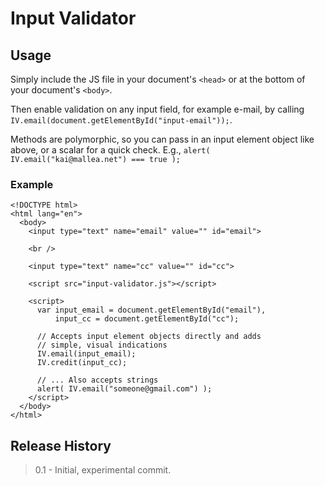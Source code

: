 # Input Validator

## Usage

Simply include the JS file in your document's `<head>` or at the bottom of your document's `<body>`.

Then enable validation on any input field, for example e-mail, by calling `IV.email(document.getElementById("input-email"));`.

Methods are polymorphic, so you can pass in an input element object like above, or a scalar for a quick check. E.g., `alert( IV.email("kai@mallea.net") === true );`

### Example

    <!DOCTYPE html>
    <html lang="en">
      <body>
        <input type="text" name="email" value="" id="email">
        
        <br />
        
        <input type="text" name="cc" value="" id="cc">
        
        <script src="input-validator.js"></script>
        
        <script>
          var input_email = document.getElementById("email"),
              input_cc = document.getElementById("cc");
      
          // Accepts input element objects directly and adds
          // simple, visual indications
          IV.email(input_email);
          IV.credit(input_cc);
      
          // ... Also accepts strings
          alert( IV.email("someone@gmail.com") );
        </script>
      </body>
    </html>

## Release History

> 0.1 - Initial, experimental commit.